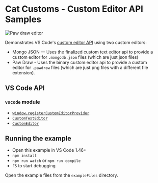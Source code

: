 # Cat Customs - Custom Editor API Samples

![Paw draw editor ](documentation/example.png)

Demonstrates VS Code's [custom editor API](https://code.visualstudio.com/api/extension-guides/custom-editors) using two custom editors:

- Mongo JSON — Uses the finalized custom text editor api to provide a custom editor for `.mongodb.json` files (which are just json files)
- Paw Draw - Uses the binary custom editor api to provide a custom editor for `.pawdraw` files (which are just png files with a different file extension).

## VS Code API

### `vscode` module

- [`window.registerCustomEditorProvider`](https://code.visualstudio.com/api/references/vscode-api#window.registerCustomEditorProvider)
- [`CustomTextEditor`](https://code.visualstudio.com/api/references/vscode-api#CustomTextEditor)
- [`CustomEditor`](https://code.visualstudio.com/api/references/vscode-api#CustomEditor)

## Running the example

- Open this example in VS Code 1.46+
- `npm install`
- `npm run watch` or `npm run compile`
- `F5` to start debugging

Open the example files from the `exampleFiles` directory.